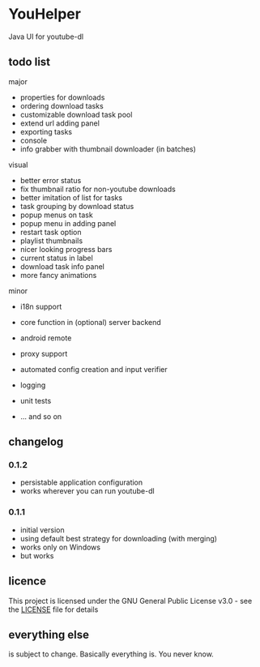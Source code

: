 # YouHelper
Java UI for youtube-dl

## todo list
major
* properties for downloads
* ordering download tasks
* customizable download task pool
* extend url adding panel
* exporting tasks
* console
* info grabber with thumbnail downloader (in batches)

visual
* better error status
* fix thumbnail ratio for non-youtube downloads
* better imitation of list for tasks
* task grouping by download status
* popup menus on task
* popup menu in adding panel
* restart task option
* playlist thumbnails
* nicer looking progress bars
* current status in label
* download task info panel
* more fancy animations

minor
* i18n support
* core function in (optional) server backend
* android remote
* proxy support
* automated config creation and input verifier
* logging
* unit tests

* ... and so on

## changelog
### 0.1.2
* persistable application configuration
* works wherever you can run youtube-dl
### 0.1.1
* initial version
* using default best strategy for downloading (with merging)
* works only on Windows
* but works

## licence
This project is licensed under the GNU General Public License v3.0 - see the [LICENSE](LICENSE) file for details

## everything else
is subject to change. Basically everything is. You never know.
